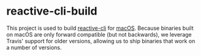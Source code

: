 # reactive-cli-build

This project is used to build [reactive-cli](https://github.com/lightbend/reactive-cli) for [macOS](https://www.apple.com/macos). Because binaries built on macOS are only forward compatible (but not backwards), we leverage Travis' support for older versions, allowing us to ship binaries that work on a number of versions.

